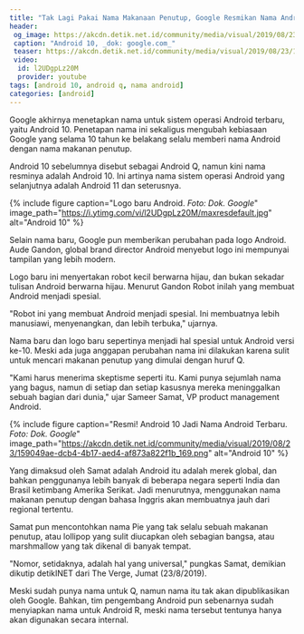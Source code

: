 ```yaml
---
title: "Tak Lagi Pakai Nama Makanaan Penutup, Google Resmikan Nama Android 10"
header:
 og_image: https://akcdn.detik.net.id/community/media/visual/2019/08/23/36543669-4bd7-4a82-86b5-248c0da08646_169.png
 caption: "Android 10, _dok: google.com_"
 teaser: https://akcdn.detik.net.id/community/media/visual/2019/08/23/159049ae-dcb4-4b17-aed4-af873a822f1b_169.png?w=460
 video:
  id: l2UDgpLz20M
  provider: youtube
tags: [android 10, android q, nama android]
categories: [android]
---
```

Google akhirnya menetapkan nama untuk sistem operasi Android terbaru, yaitu Android 10. Penetapan nama ini sekaligus mengubah kebiasaan Google yang selama 10 tahun ke belakang selalu memberi nama Android dengan nama makanan penutup.

Android 10 sebelumnya disebut sebagai Android Q, namun kini nama resminya adalah Android 10. Ini artinya nama sistem operasi Android yang selanjutnya adalah Android 11 dan seterusnya.

{% include figure caption="Logo baru Android. _Foto: Dok. Google_" image_path="https://i.ytimg.com/vi/l2UDgpLz20M/maxresdefault.jpg" alt="Android 10" %}

Selain nama baru, Google pun memberikan perubahan pada logo Android. Aude Gandon, global brand director Android menyebut logo ini mempunyai tampilan yang lebih modern.

Logo baru ini menyertakan robot kecil berwarna hijau, dan bukan sekadar tulisan Android berwarna hijau. Menurut Gandon Robot inilah yang membuat Android menjadi spesial. 

"Robot ini yang membuat Android menjadi spesial. Ini membuatnya lebih manusiawi, menyenangkan, dan lebih terbuka," ujarnya.

Nama baru dan logo baru sepertinya menjadi hal spesial untuk Android versi ke-10. Meski ada juga anggapan perubahan nama ini dilakukan karena sulit untuk mencari makanan penutup yang dimulai dengan huruf Q.

"Kami harus menerima skeptisme seperti itu. Kami punya sejumlah nama yang bagus, namun di setiap dan setiap kasusnya mereka meninggalkan sebuah bagian dari dunia," ujar Sameer Samat, VP product management Android.

{% include figure caption="Resmi! Android 10 Jadi Nama Android Terbaru. _Foto: Dok. Google_" image_path="https://akcdn.detik.net.id/community/media/visual/2019/08/23/159049ae-dcb4-4b17-aed4-af873a822f1b_169.png" alt="Android 10" %}

Yang dimaksud oleh Samat adalah Android itu adalah merek global, dan bahkan penggunanya lebih banyak di beberapa negara seperti India dan Brasil ketimbang Amerika Serikat. Jadi menurutnya, menggunakan nama makanan penutup dengan bahasa Inggris akan membuatnya jauh dari regional tertentu.

Samat pun mencontohkan nama Pie yang tak selalu sebuah makanan penutup, atau lollipop yang sulit diucapkan oleh sebagian bangsa, atau marshmallow yang tak dikenal di banyak tempat.

"Nomor, setidaknya, adalah hal yang universal," pungkas Samat, demikian dikutip detikINET dari The Verge, Jumat (23/8/2019).

Meski sudah punya nama untuk Q, namun nama itu tak akan dipublikasikan oleh Google. Bahkan, tim pengembang Android pun sebenarnya sudah menyiapkan nama untuk Android R, meski nama tersebut tentunya hanya akan digunakan secara internal.
